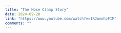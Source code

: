 ```yaml
---
title: "The Hose Clamp Story"
date: 2024-09-28
link: "https://www.youtube.com/watch?v=1RJunnhpFIM"
comments: ""
---
```


